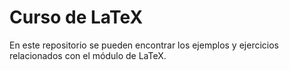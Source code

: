 # Curso de LaTeX

En este repositorio se pueden encontrar los ejemplos y ejercicios relacionados con el módulo de LaTeX.
